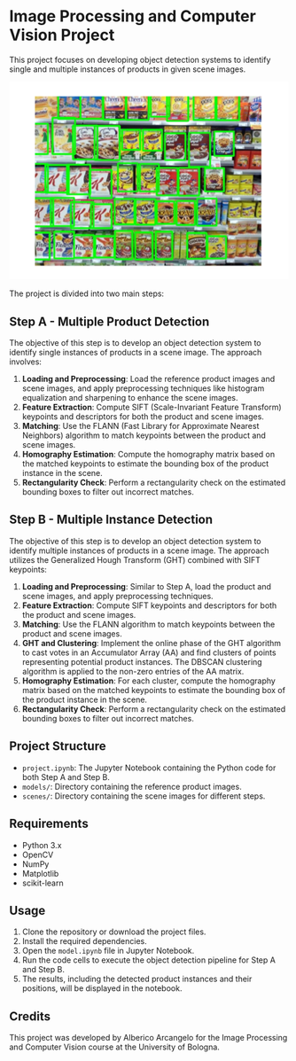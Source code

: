 # Image Processing and Computer Vision Project

This project focuses on developing object detection systems to identify single and multiple instances of products in given scene images. 

<img src="images/store_shelves.png" width="600">

The project is divided into two main steps:

## Step A - Multiple Product Detection

The objective of this step is to develop an object detection system to identify single instances of products in a scene image. The approach involves:

1. **Loading and Preprocessing**: Load the reference product images and scene images, and apply preprocessing techniques like histogram equalization and sharpening to enhance the scene images.
2. **Feature Extraction**: Compute SIFT (Scale-Invariant Feature Transform) keypoints and descriptors for both the product and scene images.
3. **Matching**: Use the FLANN (Fast Library for Approximate Nearest Neighbors) algorithm to match keypoints between the product and scene images.
4. **Homography Estimation**: Compute the homography matrix based on the matched keypoints to estimate the bounding box of the product instance in the scene.
5. **Rectangularity Check**: Perform a rectangularity check on the estimated bounding boxes to filter out incorrect matches.

## Step B - Multiple Instance Detection

The objective of this step is to develop an object detection system to identify multiple instances of products in a scene image. The approach utilizes the Generalized Hough Transform (GHT) combined with SIFT keypoints:

1. **Loading and Preprocessing**: Similar to Step A, load the product and scene images, and apply preprocessing techniques.
2. **Feature Extraction**: Compute SIFT keypoints and descriptors for both the product and scene images.
3. **Matching**: Use the FLANN algorithm to match keypoints between the product and scene images.
4. **GHT and Clustering**: Implement the online phase of the GHT algorithm to cast votes in an Accumulator Array (AA) and find clusters of points representing potential product instances. The DBSCAN clustering algorithm is applied to the non-zero entries of the AA matrix.
5. **Homography Estimation**: For each cluster, compute the homography matrix based on the matched keypoints to estimate the bounding box of the product instance in the scene.
6. **Rectangularity Check**: Perform a rectangularity check on the estimated bounding boxes to filter out incorrect matches.

## Project Structure

- `project.ipynb`: The Jupyter Notebook containing the Python code for both Step A and Step B.
- `models/`: Directory containing the reference product images.
- `scenes/`: Directory containing the scene images for different steps.


## Requirements

- Python 3.x
- OpenCV
- NumPy
- Matplotlib
- scikit-learn

## Usage

1. Clone the repository or download the project files.
2. Install the required dependencies.
3. Open the `model.ipynb` file in Jupyter Notebook.
4. Run the code cells to execute the object detection pipeline for Step A and Step B.
5. The results, including the detected product instances and their positions, will be displayed in the notebook.

## Credits

This project was developed by Alberico Arcangelo for the Image Processing and Computer Vision course at the University of Bologna.